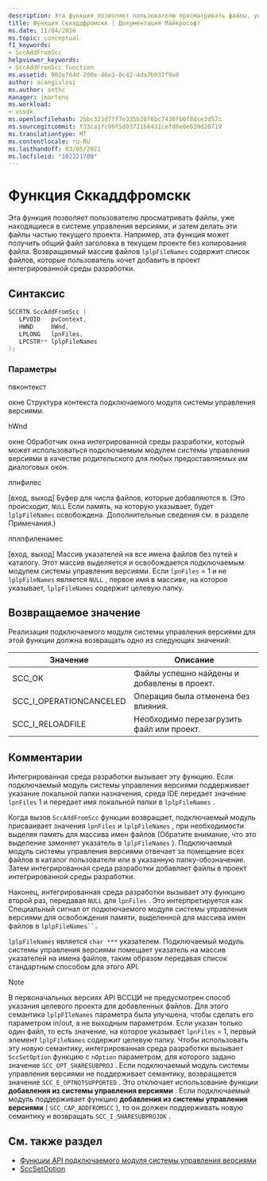```yaml
---
description: Эта функция позволяет пользователю просматривать файлы, уже находящиеся в системе управления версиями, и затем делать эти файлы частью текущего проекта.
title: Функция Сккаддфромскк | Документация Майкрософт
ms.date: 11/04/2016
ms.topic: conceptual
f1_keywords:
- SccAddFromScc
helpviewer_keywords:
- SccAddFromScc function
ms.assetid: 902e764d-200e-46e1-8c42-4da7b037f9a0
author: acangialosi
ms.author: anthc
manager: jmartens
ms.workload:
- vssdk
ms.openlocfilehash: 2bbc321d7ff7e335b28f6bc7430fb0f8dce3d57c
ms.sourcegitcommit: f33ca1fc99f5d9372166431cefd0e0e639d20719
ms.translationtype: MT
ms.contentlocale: ru-RU
ms.lasthandoff: 03/05/2021
ms.locfileid: "102221708"
---
```

# <a name="sccaddfromscc-function"></a>Функция Сккаддфромскк
Эта функция позволяет пользователю просматривать файлы, уже находящиеся в системе управления версиями, и затем делать эти файлы частью текущего проекта. Например, эта функция может получить общий файл заголовка в текущем проекте без копирования файла. Возвращаемый массив файлов `lplpFileNames` содержит список файлов, которые пользователь хочет добавить в проект интегрированной среды разработки.

## <a name="syntax"></a>Синтаксис

```cpp
SCCRTN SccAddFromScc (
   LPVOID   pvContext,
   HWND     hWnd,
   LPLONG   lpnFiles,
   LPCSTR** lplpFileNames
);
```

### <a name="parameters"></a>Параметры
 пвконтекст

окне Структура контекста подключаемого модуля системы управления версиями.

 hWnd

окне Обработчик окна интегрированной среды разработки, который может использоваться подключаемым модулем системы управления версиями в качестве родительского для любых предоставляемых им диалоговых окон.

 лпнфилес

[вход, выход] Буфер для числа файлов, которые добавляются в. (Это происходит, `NULL` Если память, на которую указывает, будет `lplpFileNames` освобождена. Дополнительные сведения см. в разделе Примечания.)

 лплпфиленамес

[вход, выход] Массив указателей на все имена файлов без путей к каталогу. Этот массив выделяется и освобождается подключаемым модулем системы управления версиями. Если `lpnFiles` = 1 и не `lplpFileNames` является `NULL` , первое имя в массиве, на которое указывает, `lplpFileNames` содержит целевую папку.

## <a name="return-value"></a>Возвращаемое значение
 Реализация подключаемого модуля системы управления версиями для этой функции должна возвращать одно из следующих значений:

|Значение|Описание|
|-----------|-----------------|
|SCC_OK|Файлы успешно найдены и добавлены в проект.|
|SCC_I_OPERATIONCANCELED|Операция была отменена без влияния.|
|SCC_I_RELOADFILE|Необходимо перезагрузить файл или проект.|

## <a name="remarks"></a>Комментарии
 Интегрированная среда разработки вызывает эту функцию. Если подключаемый модуль системы управления версиями поддерживает указание локальной папки назначения, среда IDE передает значение `lpnFiles` 1 и передает имя локальной папки в `lplpFileNames` .

 Когда вызов `SccAddFromScc` функции возвращает, подключаемый модуль присваивает значения `lpnFiles` и `lplpFileNames` , при необходимости выделяя память для массива имен файлов (Обратите внимание, что это выделение заменяет указатель в `lplpFileNames` ). Подключаемый модуль системы управления версиями отвечает за помещение всех файлов в каталог пользователя или в указанную папку-обозначение. Затем интегрированная среда разработки добавляет файлы в проект интегрированной среды разработки.

 Наконец, интегрированная среда разработки вызывает эту функцию второй раз, передавая `NULL` для `lpnFiles` . Это интерпретируется как Специальный сигнал от подключаемого модуля системы управления версиями для освобождения памяти, выделенной для массива имен файлов в `lplpFileNames``.`

 `lplpFileNames` является `char ***` указателем. Подключаемый модуль системы управления версиями помещает указатель на массив указателей на имена файлов, таким образом передавая список стандартным способом для этого API.

> [!NOTE]
> В первоначальных версиях API ВССЦИ не предусмотрен способ указания целевого проекта для добавленных файлов. Для этого семантика `lplpFIleNames` параметра была улучшена, чтобы сделать его параметром in/out, а не выходным параметром. Если указан только один файл, то есть значение, на которое указывает `lpnFiles` = 1, первый элемент `lplpFileNames` содержит целевую папку. Чтобы использовать эту новую семантику, интегрированная среда разработки вызывает `SccSetOption` функцию с `nOption` параметром, для которого задано значение `SCC_OPT_SHARESUBPROJ` . Если подключаемый модуль системы управления версиями не поддерживает семантику, возвращается значение `SCC_E_OPTNOTSUPPORTED` . Это отключает использование функции **добавления из системы управления версиями** . Если подключаемый модуль поддерживает функцию **добавления из системы управления версиями** ( `SCC_CAP_ADDFROMSCC` ), то он должен поддерживать новую семантику и возвращать `SCC_I_SHARESUBPROJOK` .

## <a name="see-also"></a>См. также раздел
- [Функции API подключаемого модуля системы управления версиями](../extensibility/source-control-plug-in-api-functions.md)
- [SccSetOption](../extensibility/sccsetoption-function.md)
